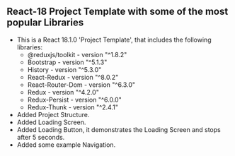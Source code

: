 ## React-18 Project Template with some of the most popular Libraries

- This is a React 18.1.0 'Project Template', that includes the following libraries: 
  - @reduxjs/toolkit - version "^1.8.2"
  - Bootstrap - version "^5.1.3"
  - History - version "^5.3.0"
  - React-Redux - version "^8.0.2"
  - React-Router-Dom - version "^6.3.0"
  - Redux - version "^4.2.0"
  - Redux-Persist - version "^6.0.0"
  - Redux-Thunk - version "^2.4.1"  
- Added Project Structure.
- Added Loading Screen. 
- Added Loading Button, it demonstrates the Loading Screen and stops after 5 seconds.
- Added some example Navigation. 
